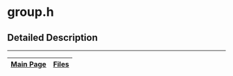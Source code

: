 # group.h #



## Detailed Description ##




---
| [Main Page](Doxygen.md) | [Files](Doxygen_files.md) |
|:------------------------|:--------------------------|